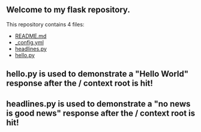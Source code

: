 ## Welcome to my flask repository.

This repository contains 4 files:
 - [README.md](/README.md)
 - [_config.yml](/_config.yml)
 - [headlines.py](/headlines.py)
 - [hello.py](/hello.py)

## hello.py is used to demonstrate a "Hello World" response after the / context root is hit!
## headlines.py is used to demonstrate a "no news is good news" response after the / context root is hit!
